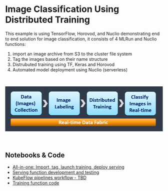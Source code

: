 # Image Classification Using Distributed Training

This example is using TensorFlow, Horovod, and Nuclio demonstrating end to end solution for image classification, 
it consists of 4 MLRun and Nuclio functions:

1. import an image archive from S3 to the cluster file system
2. Tag the images based on their name structure 
3. Distrubuted training using TF, Keras and Horovod
4. Automated model deployment using Nuclio (serverless)

<br><p align="center"><img src="workflow.png" width="600"/></p><br>

## Notebooks & Code

* [All-in-one: Import, tag, launch training, deploy serving](mlrun_mpijob_classify.ipynb) 
* [Serving function development and testing](nuclio-serving-tf-images.ipynb)
* [KubeFlow pipelines workflow - TBD]()
* [Training function code](horovod-training.py)
